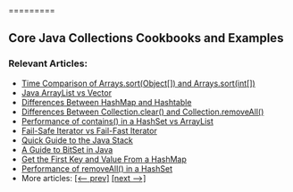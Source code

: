 =========

## Core Java Collections Cookbooks and Examples

### Relevant Articles:

- [Time Comparison of Arrays.sort(Object[]) and Arrays.sort(int[])](https://www.baeldung.com/arrays-sortobject-vs-sortint)
- [Java ArrayList vs Vector](https://www.baeldung.com/java-arraylist-vs-vector)
- [Differences Between HashMap and Hashtable](https://www.baeldung.com/hashmap-hashtable-differences)
- [Differences Between Collection.clear() and Collection.removeAll()](https://www.baeldung.com/java-collection-clear-vs-removeall)
- [Performance of contains() in a HashSet vs ArrayList](https://www.baeldung.com/java-hashset-arraylist-contains-performance)
- [Fail-Safe Iterator vs Fail-Fast Iterator](https://www.baeldung.com/java-fail-safe-vs-fail-fast-iterator)
- [Quick Guide to the Java Stack](https://www.baeldung.com/java-stack)
- [A Guide to BitSet in Java](https://www.baeldung.com/java-bitset)
- [Get the First Key and Value From a HashMap](https://www.baeldung.com/java-hashmap-get-first-entry)
- [Performance of removeAll() in a HashSet](https://www.baeldung.com/java-hashset-removeall-performance)
- More articles: [[<-- prev]](/core-java-modules/core-java-collections-2) [[next -->]](/core-java-modules/core-java-collections-4)
